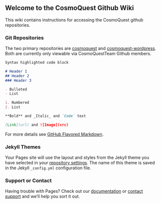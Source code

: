 ## Welcome to the CosmoQuest Github Wiki

This wiki contains instructions for accessing the CosmoQuest github repositories. 


### Git Repositories

The two primary repositories are [cosmoquest](https://github.com/CosmoQuestTeam/cosmoquest) and [cosmoquest-wordpress](https://github.com/CosmoQuestTeam/cosmoquest-wordpress).  Both are currently only viewable via CosmoQuestTeam Github members. 

```markdown
Syntax highlighted code block

# Header 1
## Header 2
### Header 3

- Bulleted
- List

1. Numbered
2. List

**Bold** and _Italic_ and `Code` text

[Link](url) and ![Image](src)
```

For more details see [GitHub Flavored Markdown](https://guides.github.com/features/mastering-markdown/).

### Jekyll Themes

Your Pages site will use the layout and styles from the Jekyll theme you have selected in your [repository settings](https://github.com/CosmoQuestTeam/wiki/settings). The name of this theme is saved in the Jekyll `_config.yml` configuration file.

### Support or Contact

Having trouble with Pages? Check out our [documentation](https://help.github.com/categories/github-pages-basics/) or [contact support](https://github.com/contact) and we’ll help you sort it out.
